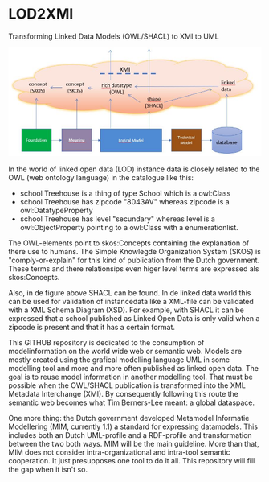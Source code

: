 # LOD2XMI
Transforming Linked Data Models (OWL/SHACL) to XMI to UML


![](https://github.com/LOD-Onderwijsregistratie/LOD2XMI/blob/master/figuur01.JPG "virtual datacatalogue")

In the world of linked open data (LOD) instance data is closely related to the OWL (web ontology language) in the catalogue like this:

* school Treehouse is a thing of type  School which is a owl:Class
* school Treehouse has zipcode "8043AV" whereas zipcode is a owl:DatatypeProperty
* school Treehouse has level "secundary" whereas level is a owl:ObjectProperty pointing to a owl:Class with a enumerationlist.

The OWL-elements point to skos:Concepts containing the explanation of there use to humans.  The Simple Knowlegde Organization System (SKOS) is "comply-or-explain"  for this kind of publication from the Dutch government.  These terms and there relationsips even higer level terms are expressed als skos:Concepts.

Also, in de figure above SHACL can be found. In de linked data world this can be used for validation of instancedata like a XML-file can be validated with a XML Schema Diagram (XSD). For example, with SHACL it can be expressed that a school published as Linked Open Data is only valid when a zipcode is present and that it has a certain format.

This GITHUB repository is dedicated to the consumption of modelinformation on the world wide web or semantic web. Models are mostly created using the  grafical modelling language UML in some modelling tool and more and more often published as linked open data. The goal is to reuse model information in another modelling tool. That must be possible when the OWL/SHACL publication is transformed into the XML Metadata Interchange (XMI). By consequently following this route the semantic web becomes what Tim Berners-Lee meant: a global dataspace.

One more thing:  the Dutch government developed Metamodel Informatie Modellering (MIM, currently 1.1)  a standard for expressing datamodels. This includes both an Dutch UML-profile and a RDF-profile and transformation between the two both ways. MIM will be the   main guideline. More than that, MIM does not consider intra-organizational and intra-tool semantic cooperation. It just presupposes one tool to do it all. This repository will fill the gap when it isn't so.
